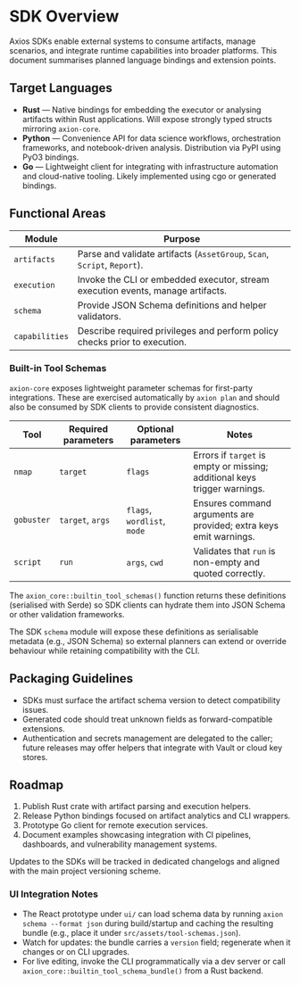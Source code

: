 # SDK Overview

Axios SDKs enable external systems to consume artifacts, manage scenarios, and integrate runtime capabilities into broader platforms. This document summarises planned language bindings and extension points.

## Target Languages

- **Rust** — Native bindings for embedding the executor or analysing artifacts within Rust applications. Will expose strongly typed structs mirroring `axion-core`.
- **Python** — Convenience API for data science workflows, orchestration frameworks, and notebook-driven analysis. Distribution via PyPI using PyO3 bindings.
- **Go** — Lightweight client for integrating with infrastructure automation and cloud-native tooling. Likely implemented using cgo or generated bindings.

## Functional Areas

| Module   | Purpose                                                                   |
|----------|---------------------------------------------------------------------------|
| `artifacts` | Parse and validate artifacts (`AssetGroup`, `Scan`, `Script`, `Report`). |
| `execution` | Invoke the CLI or embedded executor, stream execution events, manage artifacts. |
| `schema`    | Provide JSON Schema definitions and helper validators.                |
| `capabilities` | Describe required privileges and perform policy checks prior to execution. |

### Built-in Tool Schemas

`axion-core` exposes lightweight parameter schemas for first-party integrations. These are exercised automatically by `axion plan` and should also be consumed by SDK clients to provide consistent diagnostics.

| Tool      | Required parameters       | Optional parameters           | Notes |
|-----------|---------------------------|-------------------------------|-------|
| `nmap`    | `target`                  | `flags`                       | Errors if `target` is empty or missing; additional keys trigger warnings. |
| `gobuster`| `target`, `args`          | `flags`, `wordlist`, `mode`   | Ensures command arguments are provided; extra keys emit warnings. |
| `script`  | `run`                     | `args`, `cwd`                 | Validates that `run` is non-empty and quoted correctly. |

The `axion_core::builtin_tool_schemas()` function returns these definitions (serialised with Serde) so SDK clients can hydrate them into JSON Schema or other validation frameworks.

The SDK `schema` module will expose these definitions as serialisable metadata (e.g., JSON Schema) so external planners can extend or override behaviour while retaining compatibility with the CLI.

## Packaging Guidelines

- SDKs must surface the artifact schema version to detect compatibility issues.
- Generated code should treat unknown fields as forward-compatible extensions.
- Authentication and secrets management are delegated to the caller; future releases may offer helpers that integrate with Vault or cloud key stores.

## Roadmap

1. Publish Rust crate with artifact parsing and execution helpers.
2. Release Python bindings focused on artifact analytics and CLI wrappers.
3. Prototype Go client for remote execution services.
4. Document examples showcasing integration with CI pipelines, dashboards, and vulnerability management systems.

Updates to the SDKs will be tracked in dedicated changelogs and aligned with the main project versioning scheme.


### UI Integration Notes

- The React prototype under `ui/` can load schema data by running `axion schema --format json` during build/startup and caching the resulting bundle (e.g., place it under `src/assets/tool-schemas.json`).
- Watch for updates: the bundle carries a `version` field; regenerate when it changes or on CLI upgrades.
- For live editing, invoke the CLI programmatically via a dev server or call `axion_core::builtin_tool_schema_bundle()` from a Rust backend.
